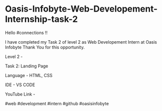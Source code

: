 # Oasis-Infobyte-Web-Developement-Internship-task-2

Hello #connections !!

I have completed my Task 2 of level 2 as Web Developement Intern at Oasis Infobyte Thank You for this opportunity.

Level 2 -

Task 2: Landing Page

Language - HTML, CSS

IDE - VS CODE

YouTube Link - 

#web #development #intern #github #oasisinfobyte
